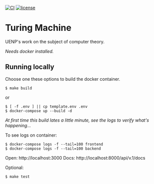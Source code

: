 
[![CI](https://github.com/lfvilella/turing-machine/workflows/CI/badge.svg?event=push)](https://github.com/lfvilella/turing-machine/actions?query=event%3Apush+branch%3Amain+workflow%3ACI)
[![license](https://img.shields.io/github/license/lfvilella/turing-machine.svg)](https://github.com/lfvilella/turing-machine/blob/main/LICENSE)

# Turing Machine
UENP's work on the subject of computer theory.

*Needs docker installed.*

## Running locally
Choose one these options to build the docker container.

```
$ make build
```
or
```
$ [ -f .env ] || cp template.env .env
$ docker-compose up --build -d
```
*At first time this build lates a little minute, see the logs to verify what's happening...*

To see logs on container:
```
$ docker-compose logs -f --tail=100 frontend
$ docker-compose logs -f --tail=100 backend
```

Open: http://localhost:3000
Docs: http://localhost:8000/api/v.1/docs

Optional:
```
$ make test
```
